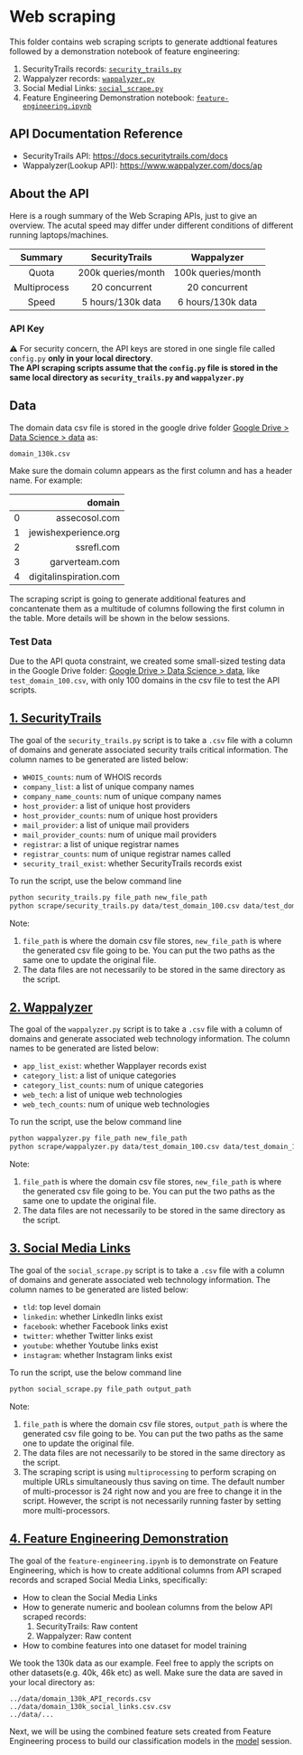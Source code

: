 # Web scraping

This folder contains web scraping scripts to generate addtional features followed by a demonstration notebook of feature engineering:

1. SecurityTrails records: [`security_trails.py`](https://github.com/ValiMail/interns_domain_classification/blob/master/scrape/security_trails.py)
2. Wappalyzer records: [`wappalyzer.py`](https://github.com/ValiMail/interns_domain_classification/blob/master/scrape/wappalyzer.py)
3. Social Medial Links: [`social_scrape.py`](https://github.com/ValiMail/interns_domain_classification/blob/master/scrape/social_scrape.py)
4. Feature Engineering Demonstration notebook: [`feature-engineering.ipynb`](https://github.com/ValiMail/interns_domain_classification/blob/master/scrape/feature-engineering.ipynb)

## API Documentation Reference

* SecurityTrails API: https://docs.securitytrails.com/docs
* Wappalyzer(Lookup API): https://www.wappalyzer.com/docs/ap

## About the API

Here is a rough summary of the Web Scraping APIs, just to give an overview. The acutal speed may differ under different conditions of different running laptops/machines.

| __Summary__  | __SecurityTrails__  | __Wappalyzer__   |
|:-------:|:-------:|:------:|
| Quota| 200k queries/month  | 100k queries/month
| Multiprocess  | 20 concurrent | 20 concurrent
| Speed  | 5 hours/130k data | 6 hours/130k data

### API Key

:warning: For security concern, the API keys are stored in one single file called `config.py` __only in your local directory__.<br/>
__The API scraping scripts assume that the `config.py` file is stored in the same local directory as `security_trails.py` and `wappalyzer.py`__

## Data

The domain data csv file is stored in the google drive folder [Google Drive > Data Science > data](https://drive.google.com/drive/folders/1cEiKNfFSNhfcsXVjBqI-RywphjTMxKsE?usp=sharing) as:

```domain_130k.csv```

Make sure the domain column appears as the first column and has a header name. For example:

|   | __domain__   |
|:-------:|------:|
| 0  | assecosol.com|
| 1  | jewishexperience.org	|
| 2 | ssrefl.com |
| 3 | garverteam.com  |
| 4  |digitalinspiration.com |

The scraping script is going to generate additional features and concantenate them as a multitude of columns following the first column in the table. More details will be shown in the below sessions.

### Test Data

Due to the API quota constraint, we created some small-sized testing data in the Google Drive folder: [Google Drive > Data Science > data](https://drive.google.com/drive/folders/1eImejP0Yh5Wf0pd1PAfwiVDReUCgM45a), like `test_domain_100.csv`, with only 100 domains in the csv file to test the API scripts.

## [1. SecurityTrails](https://github.com/ValiMail/interns_domain_classification/blob/master/scrape/security_trails.py)

The goal of the `security_trails.py` script is to take a `.csv` file with a column of domains and generate associated security trails critical information. The column names to be generated are listed below:

* `WHOIS_counts`: num of WHOIS records
* `company_list`: a list of unique company names
* `company_name_counts`: num of unique company names
* `host_provider`: a list of unique host providers
* `host_provider_counts`: num of unique host providers
* `mail_provider`: a list of unique mail providers
* `mail_provider_counts`: num of unique mail providers
* `registrar`: a list of unique registrar names
* `registrar_counts`: num of unique registrar names called
* `security_trail_exist`: whether SecurityTrails records exist

To run the script, use the below command line

```bash
python security_trails.py file_path new_file_path
python scrape/security_trails.py data/test_domain_100.csv data/test_domain_100-results.csv
```

Note:

1. `file_path` is where the domain csv file stores, `new_file_path` is where the generated csv file going to be. You can put the two paths as the same one to update the original file.
2. The data files are not necessarily to be stored in the same directory as the script.

## [2. Wappalyzer](https://github.com/ValiMail/interns_domain_classification/blob/master/scrape/wappalyzer.py)

The goal of the `wappalyzer.py` script is to take a `.csv` file with a column of domains and generate associated web technology information. The column names to be generated are listed below:

* `app_list_exist`: whether Wapplayer records exist
* `category_list`: a list of unique categories
* `category_list_counts`: num of unique categories
* `web_tech`: a list of unique web technologies
* `web_tech_counts`: num of unique web technologies

To run the script, use the below command line

```bash
python wappalyzer.py file_path new_file_path
python scrape/wappalyzer.py data/test_domain_100.csv data/test_domain_100-results.csv
```

Note:

1. `file_path` is where the domain csv file stores, `new_file_path` is where the generated csv file going to be. You can put the two paths as the same one to update the original file.
2. The data files are not necessarily to be stored in the same directory as the script.

## [3. Social Media Links](https://github.com/ValiMail/interns_domain_classification/blob/master/scrape/social_scrape.py)

The goal of the `social_scrape.py` script is to take a `.csv` file with a column of domains and generate associated web technology information. The column names to be generated are listed below:

* `tld`: top level domain
* `linkedin`: whether LinkedIn links exist
* `facebook`: whether Facebook links exist
* `twitter`: whether Twitter links exist
* `youtube`: whether Youtube links exist
* `instagram`: whether Instagram links exist

To run the script, use the below command line

```bash
python social_scrape.py file_path output_path
```

Note:

1. `file_path` is where the domain csv file stores, `output_path` is where the generated csv file going to be. You can put the two paths as the same one to update the original file.
2. The data files are not necessarily to be stored in the same directory as the script.
3. The scraping script is using `multiprocessing` to perform scraping on multiple URLs simultaneously thus saving on time. The default number of multi-processor is 24 right now and you are free to change it in the script. However, the script is not necessarily running faster by setting more multi-processors.

## [4. Feature Engineering Demonstration](https://github.com/ValiMail/interns_domain_classification/blob/master/scrape/feature-engineering.ipynb)

The goal of the `feature-engineering.ipynb` is to demonstrate on Feature Engineering, which is how to create additional columns from API scraped records and scraped Social Media Links, specifically:

* How to clean the Social Media Links
* How to generate numeric and boolean columns from the below API scraped records:
    1. SecurityTrails: Raw content
    2. Wappalyzer: Raw content
* How to combine features into one dataset for model training

We took the 130k data as our example. Feel free to apply the scripts on other datasets(e.g. 40k, 46k etc) as well.
Make sure the data are saved in your local directory as:

```text
../data/domain_130k_API_records.csv
../data/domain_130k_social_links.csv.csv
../data/...
```

Next, we will be using the combined feature sets created from Feature Engineering process to build our classification models in the [model](https://github.com/ValiMail/interns_domain_classification/tree/master/model) session.
